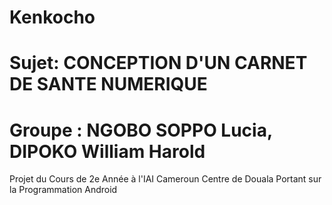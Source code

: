 # Kenkocho
# Sujet: CONCEPTION D'UN CARNET DE SANTE NUMERIQUE
# Groupe : NGOBO SOPPO Lucia, DIPOKO William Harold
Projet du Cours de 2e Année à l'IAI Cameroun Centre de Douala Portant sur la Programmation Android
